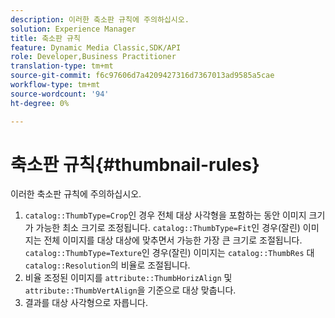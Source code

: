 ```yaml
---
description: 이러한 축소판 규칙에 주의하십시오.
solution: Experience Manager
title: 축소판 규칙
feature: Dynamic Media Classic,SDK/API
role: Developer,Business Practitioner
translation-type: tm+mt
source-git-commit: f6c97606d7a4209427316d7367013ad9585a5cae
workflow-type: tm+mt
source-wordcount: '94'
ht-degree: 0%

---
```



# 축소판 규칙{#thumbnail-rules}

이러한 축소판 규칙에 주의하십시오.

1. `catalog::ThumbType=Crop`인 경우 전체 대상 사각형을 포함하는 동안 이미지 크기가 가능한 최소 크기로 조정됩니다. `catalog::ThumbType=Fit`인 경우(잘린) 이미지는 전체 이미지를 대상 대상에 맞추면서 가능한 가장 큰 크기로 조절됩니다. `catalog::ThumbType=Texture`인 경우(잘린) 이미지는 `catalog::ThumbRes` 대 `catalog::Resolution`의 비율로 조절됩니다.
1. 비율 조정된 이미지를 `attribute::ThumbHorizAlign` 및 `attribute::ThumbVertAlign`을 기준으로 대상 맞춥니다.
1. 결과를 대상 사각형으로 자릅니다.

